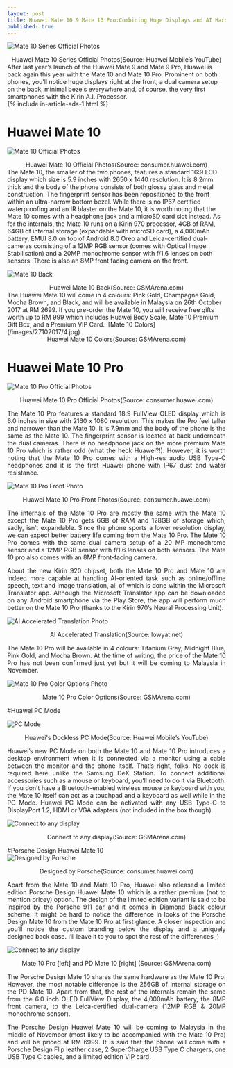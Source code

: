 ```yaml
---
layout: post
title: Huawei Mate 10 & Mate 10 Pro:Combining Huge Displays and AI Hardware
published: true
---
```


<style type="text/css">
 p {
  text-align: justify;
}

img {
    display: block;
    margin: auto;
}
</style>

![Mate 10 Series Official Photos](/images/27102017/1.png)
<center>Huawei Mate 10 Series Official Photos(Source: Huawei Mobile’s YouTube)</center>
After last year’s launch of the Huawei Mate 9 and Mate 9 Pro, Huawei is back again this year with the Mate 10 and Mate 10 Pro. Prominent on both phones, you’ll notice huge displays right at the front, a dual camera setup on the back, minimal bezels everywhere and, of course, the very first smartphones with the Kirin A.I. Processor. 
<br />
{% include in-article-ads-1.html %}
<br />

# Huawei Mate 10
![Mate 10 Official Photos](/images/27102017/2.png)
<center>Huawei Mate 10 Official Photos(Source: consumer.huawei.com)</center>
The Mate 10, the smaller of the two phones, features a standard 16:9 LCD display which size is 5.9 inches with 2650 x 1440 resolution. It is 8.2mm thick and the body of the phone consists of both glossy glass and metal construction. The fingerprint sensor has been repositioned to the front within an ultra-narrow bottom bezel. While there is no IP67 certified waterproofing and an IR blaster on the Mate 10, it is worth noting that the Mate 10 comes with a headphone jack and a microSD card slot instead.
As for the internals, the Mate 10 runs on a Kirin 970 processor, 4GB of RAM, 64GB of internal storage (expandable with microSD card), a 4,000mAh battery, EMUI 8.0 on top of Android 8.0 Oreo and Leica-certified dual-cameras consisting of a 12MP RGB sensor (comes with Optical Image Stabilisation) and a 20MP monochrome sensor with f/1.6 lenses on both sensors. There is also an 8MP front facing camera on the front. 

![Mate 10 Back](/images/27102017/3.jpg)
<center>Huawei Mate 10 Back(Source: GSMArena.com)</center>
The Huawei Mate 10 will come in 4 colours: Pink Gold, Champagne Gold, Mocha Brown, and Black, and will be available in Malaysia on 26th October 2017 at RM 2699. If you pre-order the Mate 10, you will receive free gifts worth up to RM 999 which includes Huawei Body Scale, Mate 10 Premium Gift Box, and a Premium VIP Card.
![Mate 10 Colors](/images/27102017/4.jpg)
<center>Huawei Mate 10 Colors(Source: GSMArena.com)</center>

# Huawei Mate 10 Pro
![Mate 10 Pro Official Photos](/images/27102017/5.jpg)
<center>Huawei Mate 10 Pro Official Photos(Source: consumer.huawei.com)</center>

The Mate 10 Pro features a standard 18:9 FullView OLED display which is 6.0 inches in size with 2160 x 1080 resolution. This makes the Pro feel taller and narrower than the Mate 10. It is 7.9mm and the body of the phone is the same as the Mate 10. The fingerprint sensor is located at back underneath the dual cameras. There is no headphone jack on the more premium Mate 10 Pro which is rather odd (what the heck Huawei?!). However, it is worth noting that the Mate 10 Pro comes with a High-res audio USB Type-C headphones and it is the first Huawei phone with IP67 dust and water resistance. 

![Mate 10 Pro Front Photo](/images/27102017/6.jpg)
<center>Huawei Mate 10 Pro Front Photos(Source: consumer.huawei.com)</center>

The internals of the Mate 10 Pro are mostly the same with the Mate 10 except the Mate 10 Pro gets 6GB of RAM and 128GB of storage which, sadly, isn’t expandable. Since the phone sports a lower resolution display, we can expect better battery life coming from the Mate 10 Pro. The Mate 10 Pro comes with the same dual camera setup of a 20 MP monochrome sensor and a 12MP RGB sensor with f/1.6 lenses on both sensors. The Mate 10 pro also comes with an 8MP front-facing camera.

About the new Kirin 920 chipset, both the Mate 10 Pro and Mate 10 are indeed more capable at handling AI-oriented task such as online/offline speech, text and image translation, all of which is done within the Microsoft Translator app. Although the Microsoft Translator app can be downloaded on any Android smartphone via the Play Store, the app will perform much better on the Mate 10 Pro (thanks to the Kirin 970’s Neural Processing Unit).

![AI Accelerated Translation Photo](/images/27102017/7.jpg)
<center>AI Accelerated Translation(Source: lowyat.net)</center>

The Mate 10 Pro will be available in 4 colours: Titanium Grey, Midnight Blue, Pink Gold, and Mocha Brown. At the time of writing, the price of the Mate 10 Pro has not been confirmed just yet but it will be coming to Malaysia in November.

![Mate 10 Pro Color Options Photo](/images/27102017/8.jpg)
<center>Mate 10 Pro Color Options(Source: GSMArena.com)</center>

#Huawei PC Mode

![PC Mode](/images/27102017/9.jpg)
<center>Huawei's Dockless PC Mode(Source: Huawei Mobile’s YouTube)</center>

Huawei’s new PC Mode on both the Mate 10 and Mate 10 Pro introduces a desktop environment when it is connected via a monitor using a cable between the monitor and the phone itself. That’s right, folks. No dock is required here unlike the Samsung DeX Station. To connect additional accessories such as a mouse or keyboard, you’ll need to do it via Bluetooth. If you don’t have a Bluetooth-enabled wireless mouse or keyboard with you, the Mate 10 itself can act as a touchpad and a keyboard as well while in the PC Mode. Huawei PC Mode can be activated with any USB Type-C to DisplayPort 1.2, HDMI or VGA adapters (not included in the box though). 

![Connect to any display](/images/27102017/10.jpg)
<center>Connect to any display(Source: GSMArena.com)</center>

#Porsche Design Huawei Mate 10
![Designed by Porsche](/images/27102017/11.png)
<center>Designed by Porsche(Source: consumer.huawei.com)</center>

Apart from the Mate 10 and Mate 10 Pro, Huawei also released a limited edition Porsche Design Huawei Mate 10 which is a rather premium (not to mention pricey) option. The design of the limited edition variant is said to be inspired by the Porsche 911 car and it comes in Diamond Black colour scheme. It might be hard to notice the difference in looks of the Porsche Design Mate 10 from the Mate 10 Pro at first glance. A closer inspection and you’ll notice the custom branding below the display and a uniquely designed back case. I’ll leave it to you to spot the rest of the differences ;) 

![Connect to any display](/images/27102017/12.png)
<center>Mate 10 Pro [left] and PD Mate 10 [right] (Source: GSMArena.com)</center>

The Porsche Design Mate 10 shares the same hardware as the Mate 10 Pro. However, the most notable difference is the 256GB of internal storage on the PD Mate 10. Apart from that, the rest of the internals remain the same from the 6.0 inch OLED FullView Display, the 4,000mAh battery, the 8MP front camera, to the Leica-certified dual-camera (12MP RGB & 20MP monochrome sensor).

The Porsche Design Huawei Mate 10 will be coming to Malaysia in the middle of November (most likely to be accompanied with the Mate 10 Pro) and will be priced at RM 6999. It is said that the phone will come with a Porsche Design Flip leather case, 2 SuperCharge USB Type C chargers, one USB Type C cables, and a limited edition VIP card. 

